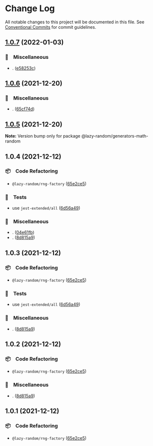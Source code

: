 # Change Log

All notable changes to this project will be documented in this file.
See [Conventional Commits](https://conventionalcommits.org) for commit guidelines.

## [1.0.7](https://github.com/bluelovers/ws-random/compare/@lazy-random/generators-math-random@1.0.6...@lazy-random/generators-math-random@1.0.7) (2022-01-03)


### 🔖　Miscellaneous

* . ([e58253c](https://github.com/bluelovers/ws-random/commit/e58253c60984cc3947069ea4ae2eb1924cd2940e))





## [1.0.6](https://github.com/bluelovers/ws-random/compare/@lazy-random/generators-math-random@1.0.4...@lazy-random/generators-math-random@1.0.6) (2021-12-20)


### 🔖　Miscellaneous

* . ([65cf74d](https://github.com/bluelovers/ws-random/commit/65cf74d7a39b1399cff63dd748ea79d8c0fb9a85))





## [1.0.5](https://github.com/bluelovers/ws-random/compare/@lazy-random/generators-math-random@1.0.4...@lazy-random/generators-math-random@1.0.5) (2021-12-20)

**Note:** Version bump only for package @lazy-random/generators-math-random





## 1.0.4 (2021-12-12)


### 📦　Code Refactoring

* `@lazy-random/rng-factory` ([65e2ce5](https://github.com/bluelovers/ws-random/commit/65e2ce545ec39234ee56d1575b00dfb0ef9a1415))


### 🚨　Tests

* use `jest-extended/all` ([6d56a49](https://github.com/bluelovers/ws-random/commit/6d56a49e94ec701cd8744632a04871cba4e59ea8))


### 🔖　Miscellaneous

* . ([04e61fb](https://github.com/bluelovers/ws-random/commit/04e61fb160f654f1f2f6efe95f63d900ed2449e3))
* . ([8d815a9](https://github.com/bluelovers/ws-random/commit/8d815a9451f12cabc9b81680e463d429c45f2506))





## 1.0.3 (2021-12-12)


### 📦　Code Refactoring

* `@lazy-random/rng-factory` ([65e2ce5](https://github.com/bluelovers/ws-random/commit/65e2ce545ec39234ee56d1575b00dfb0ef9a1415))


### 🚨　Tests

* use `jest-extended/all` ([6d56a49](https://github.com/bluelovers/ws-random/commit/6d56a49e94ec701cd8744632a04871cba4e59ea8))


### 🔖　Miscellaneous

* . ([8d815a9](https://github.com/bluelovers/ws-random/commit/8d815a9451f12cabc9b81680e463d429c45f2506))





## 1.0.2 (2021-12-12)


### 📦　Code Refactoring

* `@lazy-random/rng-factory` ([65e2ce5](https://github.com/bluelovers/ws-random/commit/65e2ce545ec39234ee56d1575b00dfb0ef9a1415))


### 🔖　Miscellaneous

* . ([8d815a9](https://github.com/bluelovers/ws-random/commit/8d815a9451f12cabc9b81680e463d429c45f2506))





## 1.0.1 (2021-12-12)


### 📦　Code Refactoring

* `@lazy-random/rng-factory` ([65e2ce5](https://github.com/bluelovers/ws-random/commit/65e2ce545ec39234ee56d1575b00dfb0ef9a1415))
